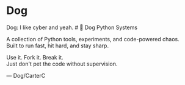 # Dog
Dog: I like cyber and yeah. # 🐍 Dog Python Systems

A collection of Python tools, experiments, and code-powered chaos.  
Built to run fast, hit hard, and stay sharp.

Use it. Fork it. Break it.  
Just don't pet the code without supervision.

— Dog/CarterC

